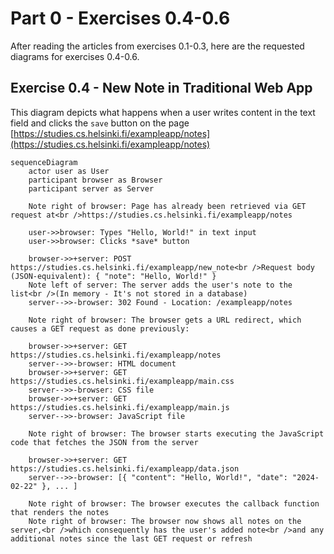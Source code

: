 # Part 0 - Exercises 0.4-0.6

After reading the articles from exercises 0.1-0.3, here are the
requested diagrams for exercises 0.4-0.6.

## Exercise 0.4 - New Note in Traditional Web App

This diagram depicts what happens when a user writes content in the
text field and clicks the `save` button on the page
[https://studies.cs.helsinki.fi/exampleapp/notes](https://studies.cs.helsinki.fi/exampleapp/notes)

```mermaid
sequenceDiagram
    actor user as User
    participant browser as Browser
    participant server as Server

    Note right of browser: Page has already been retrieved via GET request at<br />https://studies.cs.helsinki.fi/exampleapp/notes

    user->>browser: Types "Hello, World!" in text input
    user->>browser: Clicks *save* button

    browser->>+server: POST https://studies.cs.helsinki.fi/exampleapp/new_note<br />Request body (JSON-equivalent): { "note": "Hello, World!" }
    Note left of server: The server adds the user's note to the list<br />(In memory - It's not stored in a database)
    server-->>-browser: 302 Found - Location: /exampleapp/notes

    Note right of browser: The browser gets a URL redirect, which causes a GET request as done previously:

    browser->>+server: GET https://studies.cs.helsinki.fi/exampleapp/notes
    server-->>-browser: HTML document
    browser->>+server: GET https://studies.cs.helsinki.fi/exampleapp/main.css
    server-->>-browser: CSS file
    browser->>+server: GET https://studies.cs.helsinki.fi/exampleapp/main.js
    server-->>-browser: JavaScript file

    Note right of browser: The browser starts executing the JavaScript code that fetches the JSON from the server

    browser->>+server: GET https://studies.cs.helsinki.fi/exampleapp/data.json
    server-->>-browser: [{ "content": "Hello, World!", "date": "2024-02-22" }, ... ]

    Note right of browser: The browser executes the callback function that renders the notes
    Note right of browser: The browser now shows all notes on the server,<br />which consequently has the user's added note<br />and any additional notes since the last GET request or refresh
```

